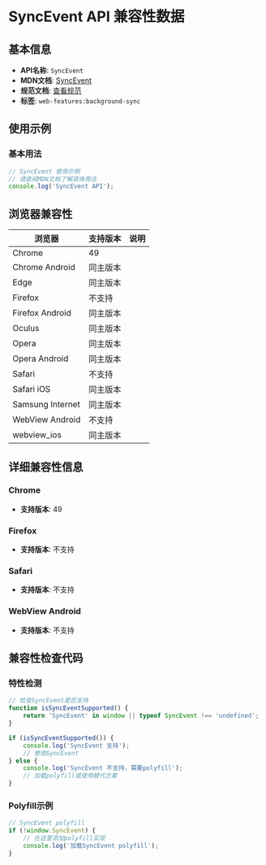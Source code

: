 # SyncEvent API 兼容性数据

## 基本信息

- **API名称**: `SyncEvent`
- **MDN文档**: [SyncEvent](https://developer.mozilla.org/docs/Web/API/SyncEvent)
- **规范文档**: [查看规范](https://wicg.github.io/background-sync/spec/#sync-event)
- **标签**: `web-features:background-sync`

## 使用示例

### 基本用法

```javascript
// SyncEvent 使用示例
// 请查阅MDN文档了解具体用法
console.log('SyncEvent API');
```

## 浏览器兼容性

| 浏览器 | 支持版本 | 说明 |
|--------|----------|------|
| Chrome | 49 |  |
| Chrome Android | 同主版本 |  |
| Edge | 同主版本 |  |
| Firefox | 不支持 |  |
| Firefox Android | 同主版本 |  |
| Oculus | 同主版本 |  |
| Opera | 同主版本 |  |
| Opera Android | 同主版本 |  |
| Safari | 不支持 |  |
| Safari iOS | 同主版本 |  |
| Samsung Internet | 同主版本 |  |
| WebView Android | 不支持 |  |
| webview_ios | 同主版本 |  |

## 详细兼容性信息

### Chrome

- **支持版本**: 49

### Firefox

- **支持版本**: 不支持

### Safari

- **支持版本**: 不支持

### WebView Android

- **支持版本**: 不支持

## 兼容性检查代码

### 特性检测

```javascript
// 检查SyncEvent是否支持
function isSyncEventSupported() {
    return 'SyncEvent' in window || typeof SyncEvent !== 'undefined';
}

if (isSyncEventSupported()) {
    console.log('SyncEvent 支持');
    // 使用SyncEvent
} else {
    console.log('SyncEvent 不支持，需要polyfill');
    // 加载polyfill或使用替代方案
}
```

### Polyfill示例

```javascript
// SyncEvent polyfill
if (!window.SyncEvent) {
    // 在这里添加polyfill实现
    console.log('加载SyncEvent polyfill');
}
```

